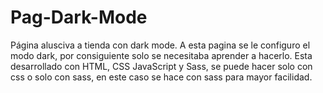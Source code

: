 # Pag-Dark-Mode
Página alusciva a tienda con dark mode.
A esta pagina se le configuro el modo dark, por consiguiente solo se necesitaba aprender a hacerlo.
Esta desarrollado con HTML, CSS JavaScript y Sass, se puede hacer solo con css o solo con sass, en este caso se hace con sass
para mayor facilidad.
